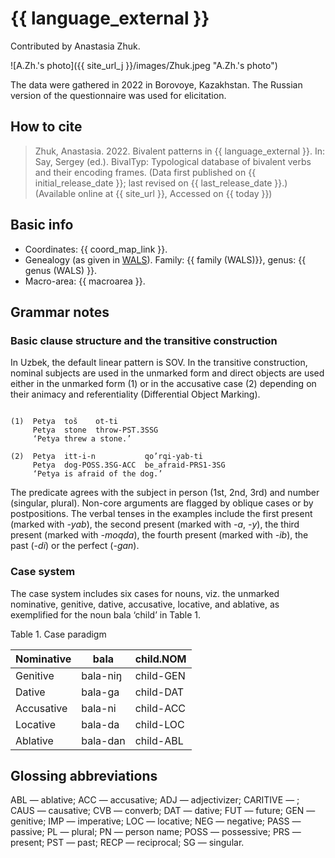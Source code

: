# {{ language_external }}
Contributed by Anastasia Zhuk. 

![A.Zh.'s photo]({{ site_url_j }}/images/Zhuk.jpeg "A.Zh.'s photo")

The data were gathered in 2022 in Borovoye, Kazakhstan. The Russian version of the questionnaire was used for elicitation.

## How to cite
> Zhuk, Anastasia. 2022. Bivalent patterns in {{ language_external }}. 
> In: Say, Sergey (ed.). BivalTyp: 
> Typological database of bivalent verbs and their encoding frames. 
> (Data first published on {{ initial_release_date }}; last revised on {{ last_release_date }}.) 
> (Available online at {{ site_url }}, Accessed on {{ today }})

## Basic info
- Coordinates: {{ coord_map_link }}.
- Genealogy (as given in [WALS](https://wals.info/)). Family: {{ family (WALS)}}, genus: {{ genus (WALS) }}.
- Macro-area: {{ macroarea }}. 

## Grammar notes

### Basic clause structure and the transitive construction

In Uzbek, the default linear pattern is SOV. In the transitive construction, nominal subjects are used in the unmarked form and direct objects are used either in the unmarked form (1) or in the accusative case (2) depending on their animacy and referentiality (Differential Object Marking).

```

(1)  Petya  toš    ot-ti
     Petya  stone  throw-PST.3SSG
     ‘Petya threw a stone.’

(2)  Petya  itt-i-n           qo’rqi-yab-ti
     Petya  dog-POSS.3SG-ACC  be_afraid-PRS1-3SG
     ‘Petya is afraid of the dog.’

```

The predicate agrees with the subject in person (1st, 2nd, 3rd) and number (singular, plural). Non-core arguments are flagged by oblique cases or by postpositions. The verbal tenses in the examples include the first present (marked with *-yab*), the second present (marked with *-a*, *-y*), the third present (marked with *-moqda*), the fourth present (marked with *-ib*), the past (*-di*) or the perfect (*-gan*).

### Case system
The case system includes six cases for nouns, viz. the unmarked nominative, genitive, dative, accusative, locative, and ablative, as exemplified for the noun bala ‘child’ in Table 1.

Table 1. Case paradigm

<div class="before-table"></div>

|     Nominative    |     bala        |     child.NOM    |
|-------------------|-----------------|------------------|
|     Genitive      |     bala-niŋ    |     child-GEN    |
|     Dative        |     bala-ga     |     child-DAT    |
|     Accusative    |     bala-ni     |     child-ACC    |
|     Locative      |     bala-da     |     child-LOC    |
|     Ablative      |     bala-dan    |     child-ABL    |

## Glossing abbreviations

ABL — ablative; ACC — accusative; ADJ — adjectivizer; CARITIVE — ; CAUS — causative; CVB — converb; DAT — dative; FUT — future; GEN — genitive; IMP — imperative; LOC — locative; NEG — negative; PASS — passive; PL — plural; PN — person name; POSS — possessive; PRS — present; PST — past; RECP — reciprocal; SG — singular.
